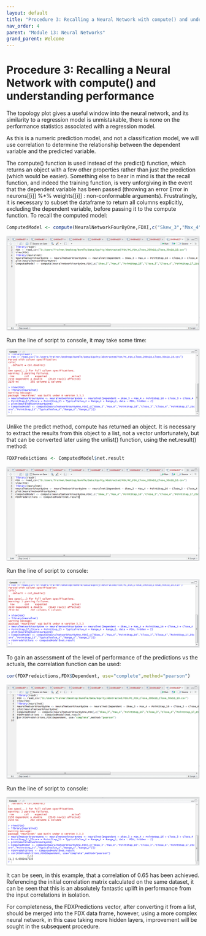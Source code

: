 ```yaml
---
layout: default
title: "Procedure 3: Recalling a Neural Network with compute() and understanding performance"
nav_order: 4
parent: "Module 13: Neural Networks"
grand_parent: Welcome
---
```


# Procedure 3: Recalling a Neural Network with compute() and understanding performance

The topology plot gives a useful window into the neural network, and its similarity to a regression model is unmistakable, there is none on the performance statistics associated with a regression model.

As this is a numeric prediction model, and not a classification model, we will use correlation to determine the relationship between the dependent variable and the predicted variable.

The compute() function is used instead of the predict() function,  which returns an object with a few other properties rather than just the prediction (which would be easier).   Something else to bear in mind is that the recall function, and indeed the training function, is very unforgiving in the event that the dependent variable has been passed (throwing an error Error in neurons[[i]] %*% weights[[i]] : non-conformable arguments). Frustratingly, it is necessary to subset the dataframe to return all columns explicitly, excluding the dependent variable, before passing it to the compute function. To recall the computed model:

``` r
ComputedModel <- compute(NeuralNetworkFourByOne,FDX[,c("Skew_3","Max_4","PointStep_16","Close_3","Close_4","PointStep_17_ZScore","PointStep_15","TypicalValue_4","Range_4","Range_2")])
```

![img.png](img.png)

Run the line of script to console, it may take some time:

![img_1.png](img_1.png)

Unlike the predict method, compute has returned an object.   It is necessary to extract the results from this object to a list, not a vector unfortunately, but that can be converted later using the unlist() function, using the net.result() method:

``` r
FDXPredeictions <- ComputedModel$net.result
```

![img_2.png](img_2.png)

Run the line of script to console:

![img_3.png](img_3.png)

To gain an assessment of the level of performance of the predictions vs the actuals, the correlation function can be used:

``` r
cor(FDXPredeictions,FDX$Dependent, use="complete",method="pearson")
```

![img_4.png](img_4.png)

Run the line of script to console:

![img_5.png](img_5.png)

It can be seen, in this example, that a correlation of 0.65 has been achieved.  Referencing the initial correlation matrix calculated on the same dataset, it can be seen that this is an absolutely fantastic uplift in performance from the input correlations in isolation.

For completeness, the FDXPredictions vector, after converting it from a list, should be merged into the FDX data frame, however, using a more complex neural network, in this case taking more hidden layers, improvement will be sought in the subsequent procedure.